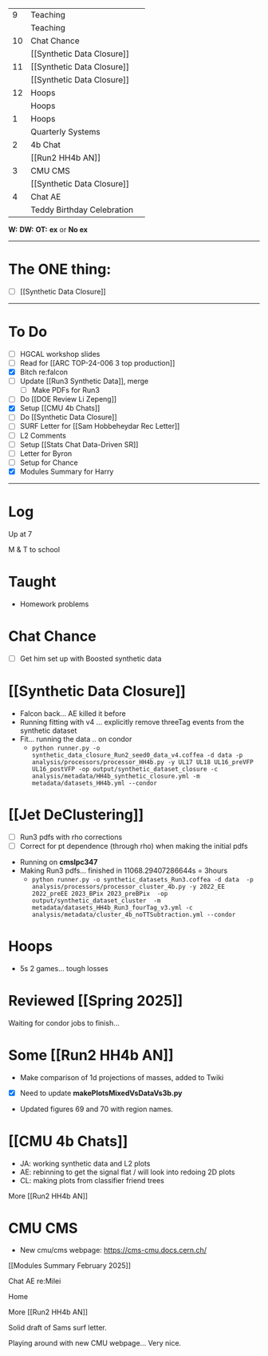 
|     |                            |     |
| --- | -------------------------- | --- |
| 9   | Teaching                   |     |
|     | Teaching                   |     |
| 10  | Chat Chance                |     |
|     | [[Synthetic Data Closure]] |     |
| 11  | [[Synthetic Data Closure]] |     |
|     | [[Synthetic Data Closure]] |     |
| 12  | Hoops                      |     |
|     | Hoops                      |     |
| 1   | Hoops                      |     |
|     | Quarterly Systems          |     |
| 2   | 4b Chat                    |     |
|     | [[Run2 HH4b AN]]           |     |
| 3   | CMU CMS                    |     |
|     | [[Synthetic Data Closure]] |     |
| 4   | Chat AE                    |     |
|     | Teddy Birthday Celebration |     |

**W:**
**DW:**
**OT:**
**ex** or **No ex**

---
# The ONE thing: 
- [ ] [[Synthetic Data Closure]]

---
# To Do

- [ ]  HGCAL workshop slides 
- [ ] Read for [[ARC TOP-24-006 3 top production]]
- [x] Bitch re:falcon
- [ ] Update [[Run3 Synthetic Data]], merge 
	- [ ]  Make PDFs for Run3 
- [ ] Do  [[DOE Review Li Zepeng]]
- [x] Setup [[CMU 4b Chats]]
- [ ] Do  [[Synthetic Data Closure]]
- [ ] SURF Letter for [[Sam Hobbeheydar Rec Letter]]
- [ ] L2 Comments
- [ ] Setup [[Stats Chat Data-Driven SR]]
- [ ] Letter for Byron
- [ ] Setup for Chance
- [x] Modules Summary for Harry 

---

# Log

Up at 7

M & T to school 


# Taught
- Homework problems

# Chat Chance
- [ ] Get him set up with Boosted synthetic data

# [[Synthetic Data Closure]]
- Falcon back... AE killed it before
- Running fitting with v4 ... explicitly remove threeTag events from the synthetic dataset
- Fit... running the data .. on condor
	- `python runner.py -o synthetic_data_closure_Run2_seed0_data_v4.coffea -d data -p analysis/processors/processor_HH4b.py -y UL17 UL18 UL16_preVFP UL16_postVFP -op output/synthetic_dataset_closure -c analysis/metadata/HH4b_synthetic_closure.yml -m metadata/datasets_HH4b.yml --condor`


# [[Jet DeClustering]]
- [ ] Run3 pdfs with rho corrections
- [ ] Correct for pt dependence (through rho) when making the initial pdfs
- Running on **cmslpc347**
- Making Run3 pdfs... finished in 11068.29407286644s = 3hours
	- `python runner.py -o synthetic_datasets_Run3.coffea -d data  -p analysis/processors/processor_cluster_4b.py -y 2022_EE 2022_preEE 2023_BPix 2023_preBPix  -op output/synthetic_dataset_cluster  -m metadata/datasets_HH4b_Run3_fourTag_v3.yml -c analysis/metadata/cluster_4b_noTTSubtraction.yml --condor`

# Hoops
- 5s 2 games... tough losses 

# Reviewed [[Spring 2025]]

Waiting for condor jobs to finish...

# Some [[Run2 HH4b AN]]
- Make comparison of 1d projections of masses, added to Twiki
- [x] Need to update **makePlotsMixedVsDataVs3b.py** 
- Updated figures 69 and 70 with region names.

# [[CMU 4b Chats]]
- JA: working synthetic data and L2 plots
- AE: rebinning to get the signal flat / will look into redoing 2D plots
- CL: making plots from classifier friend trees


More [[Run2 HH4b AN]]

# CMU CMS
- New cmu/cms webpage: https://cms-cmu.docs.cern.ch/

[[Modules Summary February 2025]]


Chat AE re:Milei 

Home 

More [[Run2 HH4b AN]]

Solid draft of Sams surf letter.

Playing around with new CMU webpage... Very nice.